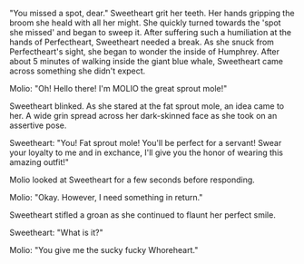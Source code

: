 "You missed a spot, dear."
Sweetheart grit her teeth. Her hands gripping the broom she heald with all her might. She quickly turned towards the 'spot she missed' and began to sweep it. After suffering such a humiliation at the hands of Perfectheart, Sweetheart needed a break. As she snuck from Perfectheart's sight, she began to wonder the inside of Humphrey. After about 5 minutes of walking inside the giant blue whale, Sweetheart came across something she didn't expect.

Molio: "Oh! Hello there! I'm MOLIO the great sprout mole!"

Sweetheart blinked. As she stared at the fat sprout mole, an idea came to her. A wide grin spread across her dark-skinned face as she took on an assertive pose.

Sweetheart: "You! Fat sprout mole! You'll be perfect for a servant! Swear your loyalty to me and in exchance, I'll give you the honor of wearing this amazing outfit!"

Molio looked at Sweetheart for a few seconds before responding.

Molio: "Okay. However, I need something in return."

Sweetheart stifled a groan as she continued to flaunt her perfect smile.

Sweetheart: "What is it?"

Molio: "You give me the sucky fucky Whoreheart."

